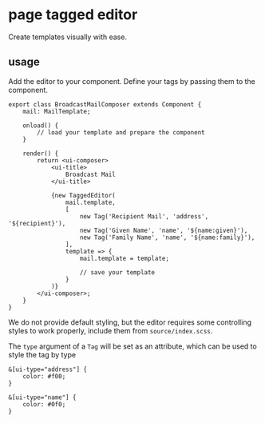 # page tagged editor
Create templates visually with ease.

## usage
Add the editor to your component.
Define your tags by passing them to the component.

```
export class BroadcastMailComposer extends Component {
	mail: MailTemplate;

	onload() {
		// load your template and prepare the component
	}
	
	render() {
		return <ui-composer>
			<ui-title>
				Broadcast Mail
			</ui-title>

			{new TaggedEditor(
				mail.template,
				[
					new Tag('Recipient Mail', 'address', '${recipient}'),
					new Tag('Given Name', 'name', '${name:given}'),
					new Tag('Family Name', 'name', '${name:family}'),
				],
				template => {
					mail.template = template;

					// save your template
				}
			)}
		</ui-composer>;
	}
}
```

We do not provide default styling, but the editor requires some controlling styles to work properly, include them from `source/index.scss`.

The `type` argument of a `Tag` will be set as an attribute, which can be used to style the tag by type
```
&[ui-type="address"] {
	color: #f00;
}

&[ui-type="name"] { 
	color: #0f0; 
}
```